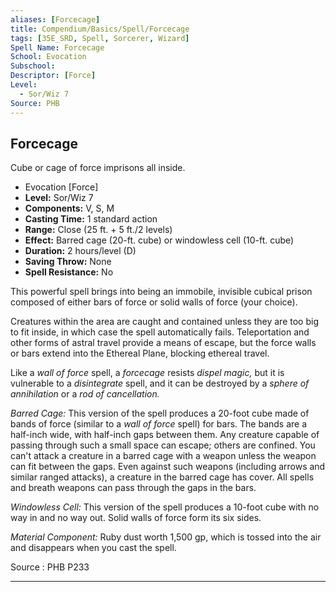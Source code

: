 ```yaml
---
aliases: [Forcecage]
title: Compendium/Basics/Spell/Forcecage
tags: [35E_SRD, Spell, Sorcerer, Wizard]
Spell Name: Forcecage
School: Evocation
Subschool: 
Descriptor: [Force]
Level:
  - Sor/Wiz 7
Source: PHB
---
```



## Forcecage

Cube or cage of force imprisons all inside.

*   Evocation [Force]
*   **Level:** Sor/Wiz 7
*   **Components:** V, S, M
*   **Casting Time:** 1 standard action
*   **Range:** Close (25 ft. + 5 ft./2 levels)
*   **Effect:** Barred cage (20-ft. cube) or windowless cell (10-ft. cube)
*   **Duration:** 2 hours/level (D)
*   **Saving Throw:** None
*   **Spell Resistance:** No

<p>This powerful spell brings into being an immobile, invisible cubical prison composed of either bars of force or solid walls of force (your choice).</p><p>Creatures within the area are caught and contained unless they are too big to fit inside, in which case the spell automatically fails. Teleportation and other forms of astral travel provide a means of escape, but the force walls or bars extend into the Ethereal Plane, blocking ethereal travel.</p><p>Like a <i>wall of force</i> spell, a <i>forcecage</i> resists <i>dispel magic,</i> but it is vulnerable to a <i>disintegrate</i> spell, and it can be destroyed by a <i>sphere of annihilation</i> or a <i>rod of cancellation.</i></p><p><i>Barred Cage:</i> This version of the spell produces a 20-foot cube made of bands of force (similar to a <i>wall of force</i> spell) for bars. The bands are a half-inch wide, with half-inch gaps between them. Any creature capable of passing through such a small space can escape; others are confined. You can't attack a creature in a barred cage with a weapon unless the weapon can fit between the gaps. Even against such weapons (including arrows and similar ranged attacks), a creature in the barred cage has cover. All spells and breath weapons can pass through the gaps in the bars.</p><p><i>Windowless Cell:</i> This version of the spell produces a 10-foot cube with no way in and no way out. Solid walls of force form its six sides.</p><p><i>Material Component:</i> Ruby dust worth 1,500 gp, which is tossed into the air and disappears when you cast the spell.</p>

Source : PHB P233

---
